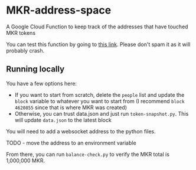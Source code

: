 # MKR-address-space
A Google Cloud Function to keep track of the addresses that have touched MKR tokens

You can test this function by going to [this link](https://us-central1-causal-ratio-238015.cloudfunctions.net/MKR-holders). Please don't spam it as it will probably crash.

## Running locally
You have a few options here:
- If you want to start from scratch, delete the `people` list and update the `block` variable to whatever you want to start from (I recommend `block 4620855` since that is where MKR was created)
- Otherwise, you can trust data.json and just run `token-snapshot.py`. This will update `data.json` to the latest block

You will need to add a websocket address to the python files. 

TODO - move the address to an environment variable

From there, you can run `balance-check.py` to verify the MKR total is 1,000,000 MKR. 
